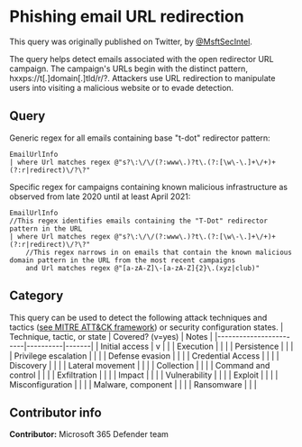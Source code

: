 # Phishing email URL redirection

This query was originally published on Twitter, by [@MsftSecIntel](https://twitter.com/MsftSecIntel).

The query helps detect emails associated with the open redirector URL campaign. The campaign's URLs begin with the distinct pattern, hxxps://t[.]domain[.]tld/r/?. Attackers use URL redirection to manipulate users into visiting a malicious website or to evade detection.

## Query
Generic regex for all emails containing base "t-dot" redirector pattern:
```
EmailUrlInfo
| where Url matches regex @"s?\:\/\/(?:www\.)?t\.(?:[\w\-\.]+\/+)+(?:r|redirect)\/?\?"
```
Specific regex for campaigns containing known malicious infrastructure as observed from late 2020 until at least April 2021:
```
EmailUrlInfo
//This regex identifies emails containing the "T-Dot" redirector pattern in the URL
| where Url matches regex @"s?\:\/\/(?:www\.)?t\.(?:[\w\-\.]+\/+)+(?:r|redirect)\/?\?" 
    //This regex narrows in on emails that contain the known malicious domain pattern in the URL from the most recent campaigns
    and Url matches regex @"[a-zA-Z]\-[a-zA-Z]{2}\.(xyz|club)"
```


## Category

This query can be used to detect the following attack techniques and tactics ([see MITRE ATT&CK framework](https://attack.mitre.org/)) or security configuration states.
| Technique, tactic, or state | Covered? (v=yes) | Notes |
|------------------------|----------|-------|
| Initial access | v |  |
| Execution |  |  |
| Persistence |  |  |
| Privilege escalation |  |  |
| Defense evasion |  |  |
| Credential Access |  |  |
| Discovery |  |  |
| Lateral movement |  |  |
| Collection |  |  |
| Command and control |  |  |
| Exfiltration |  |  |
| Impact |  |  |
| Vulnerability |  |  |
| Exploit |  |  |
| Misconfiguration |  |  |
| Malware, component |  |  |
| Ransomware |  |  |

## Contributor info

**Contributor:** Microsoft 365 Defender team
